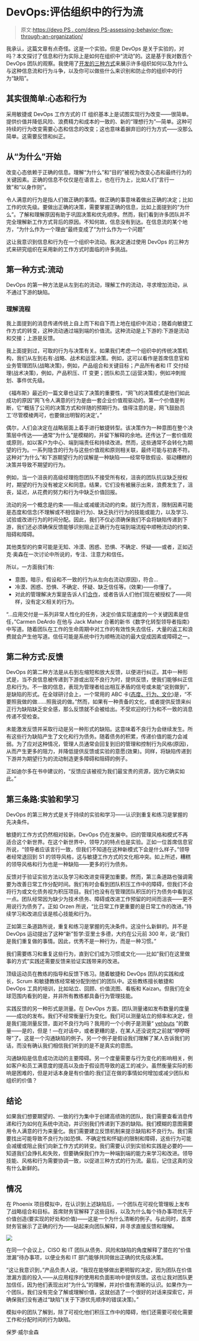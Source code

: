 # DevOps:评估组织中的行为流

> 原文:[https://devo PS . com/devo PS-assessing-behavior-flow-through-an-organization/](https://devops.com/devops-assessing-behavior-flows-through-an-organization/)

我承认，这篇文章有点奇怪。这是一个实验。但是 DevOps 是关于实验的，对吗？本文探讨了信息和行为实际上是如何在组织中“流动”的。这是基于我对数百个 DevOps 团队的观察。我使用了[开发的三种方式](https://www.quora.com/What-are-the-Three-ways-of-DevOps)来展示许多组织如何以及为什么与这种信息流和行为斗争，以及你可以做些什么来识别和防止你的组织中的行为“缺陷”。

## 其实很简单:心态和行为

采用敏捷或 DevOps 工作方式的 IT 组织基本上是试图实现行为改变——很简单。提供价值并降低风险、浪费精力和成本的一致的、新的“理想行为”—简单。这种可持续的行为改变需要心态和信念的改变；这也意味着摒弃旧的行为方式——没那么简单。这需要反馈和纠正。

## 从“为什么”开始

改变心态依赖于正确的信息。理解“为什么”和“目的”被视为改变心态和最终行为的关键因素。正确的信息不仅仅是在语言上，也在行为上，比如人们“言行一致”和“以身作则”。

令人满意的行为是指人们做正确的事情。做正确的事意味着做出正确的决定；比如工作的优先级。要做出正确的决策，需要掌握正确的信息，比如上面提到的“为什么”。了解和理解原因有助于巩固决策和优先顺序。然而，我们看到许多团队并不完全理解新工作方式背后的原因。不知何故，信息没有到达。在信息流的某个地方，“为什么作为一个理由”最终变成了“为什么作为一个问题”

这让我意识到信息和行为在一个组织中流动。我决定通过使用 DevOps 的三种方式来研究组织在采用新的工作方式时面临的许多挑战。

## 第一种方式:流动

DevOps 的第一种方法是从左到右的流动，理解工作的流动，寻求增加流动，从不通过下游的缺陷。

### 理解流程

我上面提到的消息传递传统上自上而下和自下而上地在组织中流动；随着向敏捷工作方式的转变，这种流动通过端到端的价值流。这种流动是上下游的:下游是流动和交接；上游是反馈。

我上面提到过，可取的行为与决策有关。如果我们考虑一个组织中的传统决策机构，我们从左到右有:战略、战术和运营决策。例如，这可以看作是首席信息官和业务管理团队(战略决策)，例如，产品组合和关键目标；产品所有者和 IT 交付经理(战术决策)，例如，产品积压、IT 变更；团队和员工(运营决策)，例如冲刺规划、事件优先级。

《福布斯》最近的一篇文章也证实了决策的重要性，“网飞的决策模式是他们如此成功的原因”网飞令人满意的行为是由一套企业价值观驱动的。第一个价值是判断，它“概括了公司的决策方式和伴随的预期行为。值得注意的是，网飞鼓励员工‘尽管模棱两可，也要做出明智的决定’。”

偶尔，人们会决定在战略层面上着手进行敏捷转型。该决策作为一种意图在整个决策层中传达——通常“为什么”是模糊的，并留下解释的余地。还传达了一套价值观或原则，如以客户为中心、端到端责任和持续改进。然而，这些通常不会转化为期望的行为。一系列隐含的行为与这些价值观和原则相关联，最终可能与初衷不符。这种对“为什么”和下游期望行为的误解是一种缺陷——经常导致假设、驱动糟糕的决策并导致不期望的行为。

例如，当一个沮丧的高级经理抱怨团队不接受所有权，沮丧的团队抗议缺乏授权时，期望的行为没有被定义和同意。结果，它们没有被展示出来，浪费发生了，沮丧，延迟，从花费的努力和行为中缺乏价值回报。

流动的另一个概念是约束——阻止或减缓流动的约束。就行为而言，限制因素可能是态度和信念(不理解或不相信新行为)、缺乏执行行为的技能或能力，以及学习、试验或改进行为的时间分配。因此，我们不仅必须确保我们不会将缺陷传递到下游，我们还必须确保反馈能够识别阻止正确行为在端到端流程中顺畅流动的约束、阻碍和障碍。

其他类型的约束可能是无知、冷漠、困惑、恐惧、不确定、怀疑——或者，正如迈克·奥森在一次讨论中所说的，专注、注意力和信任。

所以，一方面我们有:

*   意图，暗示，假设和不一致的行为从左向右流动(原因)，符合…
*   冷漠、困惑、恐惧、不确定、怀疑、缺乏信任等。(效果)——你懂了。
*   对此的管理解决方案是告诉人们[合作](https://devops.com/devops-and-collaboration-fraternizing-with-the-enemy/)，或者告诉人们他们现在被授权了——同样，没有定义相关的行为。

“…应用交付是一系列非常人性化的任务，决定价值实现速度的一个关键因素是信任，”Carmen DeArdo 在他与 Jack Maher 合著的新书《数字化转型领导者指南》中写道。随着团队在工作的生命周期中对工作的有效性失去信任，大量的返工和浪费就会产生他写道。信任可能是系统中行为顺畅流动的最大促成因素或障碍之一。

## 第二种方式:反馈

DevOps 的第二种方法是从右到左缩短和放大反馈，以便进行纠正。其中一种形式是，当不良信息被传递到下游或出现不良行为时，提供反馈，使我们能够纠正信息和行为。不一致的信息，表现为管理者给出相互矛盾的信号或未能“说到做到”，是缺陷的形式。在全球研讨会上，一个常用的 ABC 卡([态度、行为、文化](https://brm.institute/attitude-behavior-culture-org-change/))是，“不要照我做的做……照我说的做。”然而，如果有一种责备的文化，或者提供反馈来纠正行为缺陷缺乏安全感，那么反馈就不会被给出。不受欢迎的行为和不一致的消息传递不受检查。

未能激发反馈并采取行动是另一种形式的缺陷。这意味着不良行为会继续发生。所有这些行为缺陷产生了文化和行为债务。随着债务的积累，传递价值的能力会减弱。为了应对这种情况，管理人员通常会回复到旧的管理和控制行为风格(原因)，从而产生更多的阻力，并降低提供反馈或实验的意愿(效果)。同样，将缺陷传递到下游并为期望行为的流动制造更多障碍和阻碍的例子。

正如迪尔多在书中建议的，“反馈应该被视为我们最宝贵的资源，因为它确实如此。”

## 第三条路:实验和学习

DevOps 的第三种方式是关于持续的实验和学习——认识到重复和练习是掌握的先决条件。

敏捷的工作方式仍然相对较新。DevOps 仍在发展中。旧的管理风格和模式不再适合这个新世界。在这个新世界中，领导力的特点也是实验。正如一位首席信息官所说，“领导者应该言行一致，但我们不知道在这种新模式下会是什么样子。”领导者经常退回到 S1 的领导风格，这与敏捷工作方式的文化相冲突。如上所述，糟糕的领导风格和行为也是一种缺陷——更多的行为债务。

反馈对于验证实验方法以及学习和改进变得更加重要。然而，第三条道路也强调需要为改善日常工作分配时间。我们有时会看到团队积压工作中的障碍，但我们不会将行为或文化债务视为积压项目。我们也没有在管理团队积压的行为债务中看到这一点。团队经常因为缺少为技术债务、障碍或改进工作预留的时间而沮丧——更不用说行为债务了。正如 Orzen 所说，“比日常工作更重要的是日常工作的改进。”持续学习和改进应该是核心技能和行为。

正如第三条道路所说，重复和练习是掌握的先决条件。这没什么新鲜的。并不是 DevOps 运动提出了这种“新”哲学:亚里士多德，大约在公元前 300 年，说:“我们是我们重复做的事情。因此，优秀不是一种行为，而是一种习惯。”

我们需要练习和重复这些行为，直到它们成为习惯或文化——比如“我们在这里做事的方式”实践还需要反馈来验证实践带来的改进。

顶级运动员在教练的指导和反馈下练习。随着敏捷和 DevOps 团队的实践和成长，Scrum 和敏捷教练经常被分配到他们的团队中。这些教练擅长敏捷和 DevOps 工具的培训，比如站立、回顾、价值流图、看板和 Kaizan。但我们在全球范围内看到的是，并非所有教练都具备行为管理技能。

实践反馈的另一种形式是测量。在 DevOps 方面，团队测量诸如发布数量的度量——成功的发布。我们不经常衡量行为变化。我们可以测量站立的频率和决定，但是我们能测量反馈，面对不良行为吗？我用的一个小例子是测量“ [yehbuts](https://devops.com/yehbut-communication-in-the-age-of-devops/) ”的数量——是的，但是！—在对话中，或者更糟的是，在某人还没说完之前就“咿咿呀呀”了。这是一个沟通缺陷的例子。另一个例子是假设我们理解了某人告诉我们的话，而没有确认我们相信我们听到的是不是真实的意图。

沟通缺陷是信息成功流动的主要障碍。另一个度量需要与行为变化的影响相关，例如客户和员工满意度的提高以及由于假设而导致的返工的减少。虽然衡量实际的影响是困难的，但是对话本身是有价值的:我们正在做的事情如何增加或减少团队和组织的价值？

## 结论

如果我们想要期望的、一致的行为集中于创建高绩效的团队，我们需要查看消息传递和行为如何在系统中流动，并识别我们传递到下游的缺陷。我们模糊的意图需要用令人满意的行为来量化。我们需要建立反馈机制来提示缺陷和不良行为。我们需要找出可能导致不良行为(如恐惧、不确定性和怀疑)的限制和障碍，这些行为可能会减缓或阻止我们向新工作方式的转变。我们需要认识到实验和实践是必要的——知道我们会挣扎和失败，但要确保我们作为一种端到端的能力来学习和改进。领导技能、风格和行为需要协调一致，以促进三种方式的行为流。最后，记住这真的没有什么新鲜的。

## 情况

在 Phoenix 项目模拟中，在认识到上述缺陷后，一个团队在可视化管理板上发布了战略组合和目标。首席财务官解释了这些目标，以及为什么每个待办事项优先于价值创造(要实现的好处和价值)——这是一个为什么清晰的例子。与此同时，首席财务官展示了正确的行为——站起来向团队解释，并寻求直接反馈和理解。

![](../Images/e88d823c2b5ddef6af8cafb29e39a962.png)

在同一个会议上，CISO 和 IT 团队从债务、风险和缺陷的角度解释了潜在的“价值泄漏”待办事项，以便业务和 IT 部门能够共同做出正确的优先级决策。

“这让我意识到，”产品负责人说，“我现在能够做出更明智的决定，因为团队在价值泄漏方面的投入——从应用程序的使用和负面影响中提供反馈。这也让我对团队更加信任，因为他们表现出对“为什么”的理解，并对价值有清晰的认识。如果作为一个团队，我们没有完全了解或理解价值，这就创造了一个很好的对话来探索它，并确保我们没有通过“缺陷”(关于下游优先顺序的错误决策)。”

模拟中的团队了解到，除了可视化他们积压工作中的障碍，他们还需要可视化需要工作和分配时间的行为缺陷。

保罗·威尔金森